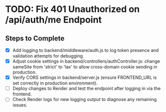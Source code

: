 # TODO: Fix 401 Unauthorized on /api/auth/me Endpoint

## Steps to Complete

- [x] Add logging to backend/middleware/auth.js to log token presence and validation attempts for debugging.
- [x] Adjust cookie settings in backend/controllers/authController.js: change sameSite from 'strict' to 'lax' to allow cross-domain cookie sending in production.
- [x] Verify CORS settings in backend/server.js (ensure FRONTEND_URL is set correctly in production environment).
- [ ] Deploy changes to Render and test the endpoint after logging in via the frontend.
- [ ] Check Render logs for new logging output to diagnose any remaining issues.
